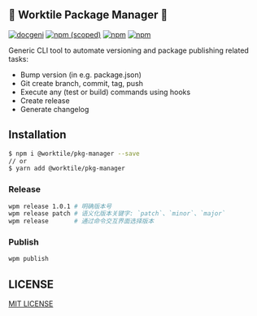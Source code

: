 ## 🚀 Worktile Package Manager 🚀

[![docgeni](https://img.shields.io/badge/docs%20by-docgeni-348fe4)](https://github.com/docgeni/docgeni)
[![npm (scoped)](https://img.shields.io/npm/v/@worktile/pkg-manager?style=flat)](https://www.npmjs.com/package/@worktile/pkg-manager)
[![npm](https://img.shields.io/npm/dm/@worktile/pkg-manager)](https://www.npmjs.com/package/@worktile/pkg-manager)
[![npm](https://img.shields.io/badge/code_style-prettier-ff69b4.svg?style=flat-square
)](https://github.com/prettier/prettier)

Generic CLI tool to automate versioning and package publishing related tasks:

- Bump version (in e.g. package.json)
- Git create branch, commit, tag, push
- Execute any (test or build) commands using hooks
- Create release
- Generate changelog

## Installation

```bash
$ npm i @worktile/pkg-manager --save
// or
$ yarn add @worktile/pkg-manager
```

### Release

```bash
wpm release 1.0.1 # 明确版本号
wpm release patch # 语义化版本关键字: `patch`、`minor`、`major`
wpm release       # 通过命令交互界面选择版本
```

### Publish

```bash
wpm publish
```

## LICENSE

[MIT LICENSE](https://github.com/worktile/pkg-manager/blob/master/LICENSE)
